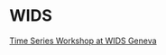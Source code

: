 # WIDS

[Time Series Workshop at WIDS Geneva](https://colab.research.google.com/drive/1gi2ZHdLU9Vo9CQjdB4rWYaau6Y7x1kfM?usp=sharing)
